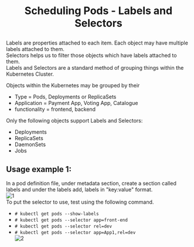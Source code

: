 # <p style="text-align: center;">Scheduling Pods - Labels and Selectors</p>

Labels are properties attached to each item. Each object may have multiple labels attached to them.<br>
Selectors helps us to filter those objects which have labels attached to them.<br>
Labels and Selectors are a standard method of grouping things within the Kubernetes Cluster.<br>

Objects within the Kubernetes may be grouped by their
  + Type = Pods, Deployments or ReplicaSets
  + Application = Payment App, Voting App, Catalogue
  + functionality = frontend, backend<br>
  
Only the following objects support Labels and Selectors:<br>
  + Deployments
  + ReplicaSets
  + DaemonSets
  + Jobs

## Usage example 1:

In a pod definition file, under metadata section, create a section called labels and under the labels add, labels in "key:value" format.<br>
![1](https://github.com/pyvivid/K8S-References/assets/94853400/191749f1-1b77-4989-9749-a3e22c1bd214)<br>
To put the selector to use, test using the following command.<br>
+ `# kubectl get pods --show-labels`
+ `# kubectl get pods --selector app=front-end`
+ `# kubectl get pods --selector rel=dev`
+ `# kubectl get pods --selector app=App1,rel=dev`<br>
![2](https://github.com/pyvivid/K8S-References/assets/94853400/d7a1f2a6-f3b6-4497-9b58-5fe8cbe9f599)<br>




